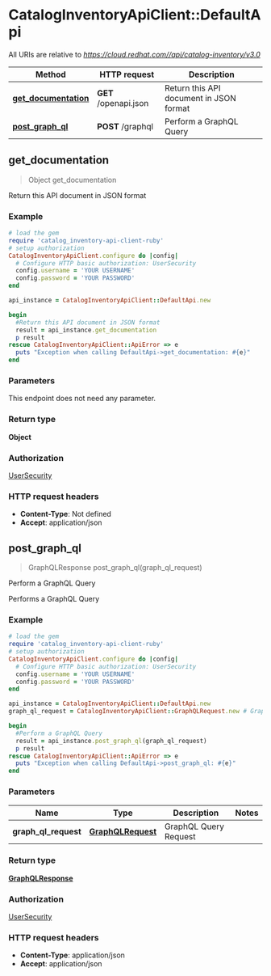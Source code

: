 # CatalogInventoryApiClient::DefaultApi

All URIs are relative to *https://cloud.redhat.com//api/catalog-inventory/v3.0*

Method | HTTP request | Description
------------- | ------------- | -------------
[**get_documentation**](DefaultApi.md#get_documentation) | **GET** /openapi.json | Return this API document in JSON format
[**post_graph_ql**](DefaultApi.md#post_graph_ql) | **POST** /graphql | Perform a GraphQL Query



## get_documentation

> Object get_documentation

Return this API document in JSON format

### Example

```ruby
# load the gem
require 'catalog_inventory-api-client-ruby'
# setup authorization
CatalogInventoryApiClient.configure do |config|
  # Configure HTTP basic authorization: UserSecurity
  config.username = 'YOUR USERNAME'
  config.password = 'YOUR PASSWORD'
end

api_instance = CatalogInventoryApiClient::DefaultApi.new

begin
  #Return this API document in JSON format
  result = api_instance.get_documentation
  p result
rescue CatalogInventoryApiClient::ApiError => e
  puts "Exception when calling DefaultApi->get_documentation: #{e}"
end
```

### Parameters

This endpoint does not need any parameter.

### Return type

**Object**

### Authorization

[UserSecurity](../README.md#UserSecurity)

### HTTP request headers

- **Content-Type**: Not defined
- **Accept**: application/json


## post_graph_ql

> GraphQLResponse post_graph_ql(graph_ql_request)

Perform a GraphQL Query

Performs a GraphQL Query

### Example

```ruby
# load the gem
require 'catalog_inventory-api-client-ruby'
# setup authorization
CatalogInventoryApiClient.configure do |config|
  # Configure HTTP basic authorization: UserSecurity
  config.username = 'YOUR USERNAME'
  config.password = 'YOUR PASSWORD'
end

api_instance = CatalogInventoryApiClient::DefaultApi.new
graph_ql_request = CatalogInventoryApiClient::GraphQLRequest.new # GraphQLRequest | GraphQL Query Request

begin
  #Perform a GraphQL Query
  result = api_instance.post_graph_ql(graph_ql_request)
  p result
rescue CatalogInventoryApiClient::ApiError => e
  puts "Exception when calling DefaultApi->post_graph_ql: #{e}"
end
```

### Parameters


Name | Type | Description  | Notes
------------- | ------------- | ------------- | -------------
 **graph_ql_request** | [**GraphQLRequest**](GraphQLRequest.md)| GraphQL Query Request | 

### Return type

[**GraphQLResponse**](GraphQLResponse.md)

### Authorization

[UserSecurity](../README.md#UserSecurity)

### HTTP request headers

- **Content-Type**: application/json
- **Accept**: application/json

